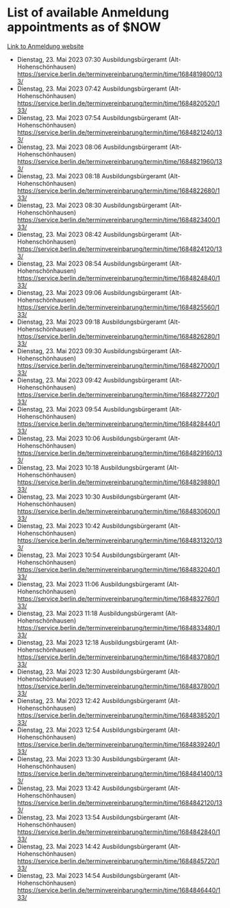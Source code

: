 # List of available Anmeldung appointments as of $NOW
[Link to Anmeldung website](https://service.berlin.de/terminvereinbarung/termin/tag.php?termin=1&anliegen[]=120686&dienstleisterlist=122210,122217,327316,122219,327312,122227,327314,122231,327346,122243,327348,122254,122252,329742,122260,329745,122262,329748,122271,327278,122273,327274,122277,327276,330436,122280,327294,122282,327290,122284,327292,122291,327270,122285,327266,122286,327264,122296,327268,150230,329760,122297,327286,122294,327284,122312,329763,122314,329775,122304,327330,122311,327334,122309,327332,317869,122281,327352,122279,329772,122283,122276,327324,122274,327326,122267,329766,122246,327318,122251,327320,122257,327322,122208,327298,122226,327300&herkunft=http%3A%2F%2Fservice.berlin.de%2Fdienstleistung%2F120686%2F)
- Dienstag, 23. Mai 2023 07:30 Ausbildungsbürgeramt (Alt- Hohenschönhausen) https://service.berlin.de/terminvereinbarung/termin/time/1684819800/133/
- Dienstag, 23. Mai 2023 07:42 Ausbildungsbürgeramt (Alt- Hohenschönhausen) https://service.berlin.de/terminvereinbarung/termin/time/1684820520/133/
- Dienstag, 23. Mai 2023 07:54 Ausbildungsbürgeramt (Alt- Hohenschönhausen) https://service.berlin.de/terminvereinbarung/termin/time/1684821240/133/
- Dienstag, 23. Mai 2023 08:06 Ausbildungsbürgeramt (Alt- Hohenschönhausen) https://service.berlin.de/terminvereinbarung/termin/time/1684821960/133/
- Dienstag, 23. Mai 2023 08:18 Ausbildungsbürgeramt (Alt- Hohenschönhausen) https://service.berlin.de/terminvereinbarung/termin/time/1684822680/133/
- Dienstag, 23. Mai 2023 08:30 Ausbildungsbürgeramt (Alt- Hohenschönhausen) https://service.berlin.de/terminvereinbarung/termin/time/1684823400/133/
- Dienstag, 23. Mai 2023 08:42 Ausbildungsbürgeramt (Alt- Hohenschönhausen) https://service.berlin.de/terminvereinbarung/termin/time/1684824120/133/
- Dienstag, 23. Mai 2023 08:54 Ausbildungsbürgeramt (Alt- Hohenschönhausen) https://service.berlin.de/terminvereinbarung/termin/time/1684824840/133/
- Dienstag, 23. Mai 2023 09:06 Ausbildungsbürgeramt (Alt- Hohenschönhausen) https://service.berlin.de/terminvereinbarung/termin/time/1684825560/133/
- Dienstag, 23. Mai 2023 09:18 Ausbildungsbürgeramt (Alt- Hohenschönhausen) https://service.berlin.de/terminvereinbarung/termin/time/1684826280/133/
- Dienstag, 23. Mai 2023 09:30 Ausbildungsbürgeramt (Alt- Hohenschönhausen) https://service.berlin.de/terminvereinbarung/termin/time/1684827000/133/
- Dienstag, 23. Mai 2023 09:42 Ausbildungsbürgeramt (Alt- Hohenschönhausen) https://service.berlin.de/terminvereinbarung/termin/time/1684827720/133/
- Dienstag, 23. Mai 2023 09:54 Ausbildungsbürgeramt (Alt- Hohenschönhausen) https://service.berlin.de/terminvereinbarung/termin/time/1684828440/133/
- Dienstag, 23. Mai 2023 10:06 Ausbildungsbürgeramt (Alt- Hohenschönhausen) https://service.berlin.de/terminvereinbarung/termin/time/1684829160/133/
- Dienstag, 23. Mai 2023 10:18 Ausbildungsbürgeramt (Alt- Hohenschönhausen) https://service.berlin.de/terminvereinbarung/termin/time/1684829880/133/
- Dienstag, 23. Mai 2023 10:30 Ausbildungsbürgeramt (Alt- Hohenschönhausen) https://service.berlin.de/terminvereinbarung/termin/time/1684830600/133/
- Dienstag, 23. Mai 2023 10:42 Ausbildungsbürgeramt (Alt- Hohenschönhausen) https://service.berlin.de/terminvereinbarung/termin/time/1684831320/133/
- Dienstag, 23. Mai 2023 10:54 Ausbildungsbürgeramt (Alt- Hohenschönhausen) https://service.berlin.de/terminvereinbarung/termin/time/1684832040/133/
- Dienstag, 23. Mai 2023 11:06 Ausbildungsbürgeramt (Alt- Hohenschönhausen) https://service.berlin.de/terminvereinbarung/termin/time/1684832760/133/
- Dienstag, 23. Mai 2023 11:18 Ausbildungsbürgeramt (Alt- Hohenschönhausen) https://service.berlin.de/terminvereinbarung/termin/time/1684833480/133/
- Dienstag, 23. Mai 2023 12:18 Ausbildungsbürgeramt (Alt- Hohenschönhausen) https://service.berlin.de/terminvereinbarung/termin/time/1684837080/133/
- Dienstag, 23. Mai 2023 12:30 Ausbildungsbürgeramt (Alt- Hohenschönhausen) https://service.berlin.de/terminvereinbarung/termin/time/1684837800/133/
- Dienstag, 23. Mai 2023 12:42 Ausbildungsbürgeramt (Alt- Hohenschönhausen) https://service.berlin.de/terminvereinbarung/termin/time/1684838520/133/
- Dienstag, 23. Mai 2023 12:54 Ausbildungsbürgeramt (Alt- Hohenschönhausen) https://service.berlin.de/terminvereinbarung/termin/time/1684839240/133/
- Dienstag, 23. Mai 2023 13:30 Ausbildungsbürgeramt (Alt- Hohenschönhausen) https://service.berlin.de/terminvereinbarung/termin/time/1684841400/133/
- Dienstag, 23. Mai 2023 13:42 Ausbildungsbürgeramt (Alt- Hohenschönhausen) https://service.berlin.de/terminvereinbarung/termin/time/1684842120/133/
- Dienstag, 23. Mai 2023 13:54 Ausbildungsbürgeramt (Alt- Hohenschönhausen) https://service.berlin.de/terminvereinbarung/termin/time/1684842840/133/
- Dienstag, 23. Mai 2023 14:42 Ausbildungsbürgeramt (Alt- Hohenschönhausen) https://service.berlin.de/terminvereinbarung/termin/time/1684845720/133/
- Dienstag, 23. Mai 2023 14:54 Ausbildungsbürgeramt (Alt- Hohenschönhausen) https://service.berlin.de/terminvereinbarung/termin/time/1684846440/133/
